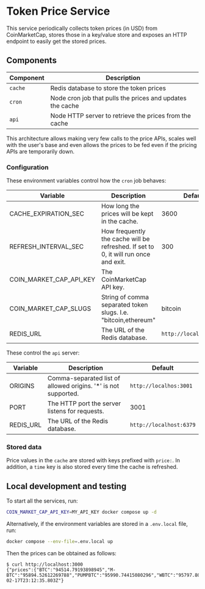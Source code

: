 # Token Price Service

This service periodically collects token prices (in USD) from CoinMarketCap, stores those in a key/value store and exposes an HTTP endpoint to easily get the stored prices.

## Components

| Component | Description                                               |
| --------- | --------------------------------------------------------- |
| `cache`   | Redis database to store the token prices                  |
| `cron`    | Node cron job that pulls the prices and updates the cache |
| `api`     | Node HTTP server to retrieve the prices from the cache    |

This architecture allows making very few calls to the price APIs, scales well with the user's base and even allows the prices to be fed even if the pricing APIs are temporarily down.

### Configuration

These environment variables control how the `cron` job behaves:

| Variable                | Description                                                                         | Default                 |
| ----------------------- | ----------------------------------------------------------------------------------- | ----------------------- |
| CACHE_EXPIRATION_SEC    | How long the prices will be kept in the cache.                                      | 3600                    |
| REFRESH_INTERVAL_SEC    | How frequently the cache will be refreshed. If set to 0, it will run once and exit. | 300                     |
| COIN_MARKET_CAP_API_KEY | The CoinMarketCap API key.                                                          |                         |
| COIN_MARKET_CAP_SLUGS   | String of comma separated token slugs. I.e. "bitcoin,ethereum"                      | bitcoin                 |
| REDIS_URL               | The URL of the Redis database.                                                      | `http://localhost:6379` |

These control the `api` server:

| Variable  | Description                                                     | Default                 |
| --------- | --------------------------------------------------------------- | ----------------------- |
| ORIGINS   | Comma-separated list of allowed origins. '\*' is not supported. | `http://localhos:3001`  |
| PORT      | The HTTP port the server listens for requests.                  | 3001                    |
| REDIS_URL | The URL of the Redis database.                                  | `http://localhost:6379` |

### Stored data

Price values in the `cache` are stored with keys prefixed with `price:`.
In addition, a `time` key is also stored every time the cache is refreshed.

## Local development and testing

To start all the services, run:

```sh
COIN_MARKET_CAP_API_KEY=MY_API_KEY docker compose up -d
```

Alternatively, if the environment variables are stored in a `.env.local` file, run:

```sh
docker compose --env-file=.env.local up
```

Then the prices can be obtained as follows:

```console
$ curl http://localhost:3000
{"prices":{"BTC":"94514.79193898945","M-BTC":"95894.52612269788","PUMPBTC":"95990.74415080296","WBTC":"95797.80677773379"},"time":"2025-02-17T23:12:35.803Z"}
```
